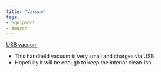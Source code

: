 ```yaml
---
title: "Vacuum"
tags:
- equipment
- Amazon
---
```

[USB vacuum](https://www.amazon.com/dp/B07ZCW9GPW/ref=nosim?tag=ffwf0f-20)
- This handheld vacuum is very small and charges via USB.
- Hopefully it will be enough to keep the interior clean-ish.
